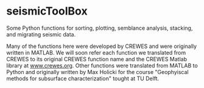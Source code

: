 # seismicToolBox
Some Python functions for sorting, plotting, semblance analysis, stacking, and migrating seismic data.


Many of the functions here were developed by CREWES and were originally written in MATLAB.
We will soon refer each function we translated from CREWES to its original CREWES function name and the CREWES Matlab library at www.crewes.org.
Other functions were translated from MATLAB to Python and originally written by Max Holicki
for the course "Geophyiscal methods for subsurface characterization" tought at TU Delft.
